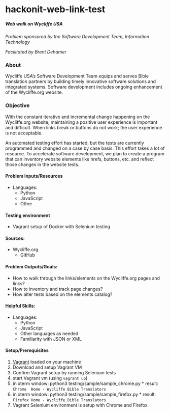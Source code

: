 # hackonit-web-link-test

##### Web walk on Wycliffe USA

_Problem sponsored by the Software Development Team, Information Technology_

_Facilitated by Brent Dehamer_

### About 

Wycliffe USA’s Software Development Team equips and serves Bible translation partners by building timely innovative software solutions and integrated systems. Software development includes ongoing enhancement of the Wycliffe.org website.

### Objective 

With the constant iterative and incremental change happening on the Wycliffe.org website, maintaining a positive user experience is important and difficult. When links break or buttons do not work; the user experience is not acceptable. 

An automated testing effort has started, but the tests are currently programmed and changed on a case by case basis. This effort takes a lot of resource. To accelerate software development, we plan to create a program that can inventory website elements like hrefs, buttons, etc. and reflect those changes in the website tests.

#### Problem Inputs/Resources

* Languages:
  * Python
  * JavaScript
  * Other
  
#### Testing environment

* Vagrant setup of Docker with Selenium testing
  
#### Sources: 

* Wycliffe.org
  * GitHub

#### Problem Outputs/Goals:

* How to walk through the links/elements on the Wycliffe.org pages and links? 
* How to inventory and track page changes?
* How alter tests based on the elements catalog?

#### Helpful Skills:
 
 * Languages:
   * Python
   * JavaScript
   * Other languages as needed
   * Familiarity with JSON or XML 

#### Setup/Prerequisites

 1. [Vagrant](https://www.vagrantup.com/docs/getting-started/) loaded on your machine
 1. Download and setup Vagrant VM 
 1.  Confirm Vagrant setup by running Selenium tests
   1. start Vagrant vm (using `vagrant up`)
   1. in xterm window: python3 testing/sample/sample_chrome.py
     * result: ```Chrome 
      Home - Wycliffe Bible Translators```
   1. in xterm window: python3 testing/sample/sample_firefox.py
     * result: ```Firefox
     Home - Wycliffe Bible Translators```
   1. Vagrant Selenium environment is setup with Chrome and Firefox
        
                    

